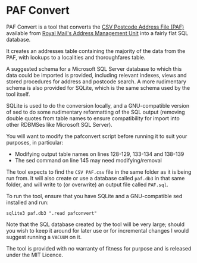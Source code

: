 # PAF Convert

PAF Convert is a tool that converts the [CSV Postcode Address File (PAF)](https://www.poweredbypaf.com/csv-paf/) available from [Royal Mail's Address Management Unit](https://www.poweredbypaf.com/product/paf/) into a fairly flat SQL database.

It creates an addresses table containing the majority of the data from the PAF, with lookups to a localities and thoroughfares table.

A suggested schema for a Microsoft SQL Server database to which this data could be imported is provided, including relevant indexes, views and stored procedures for address and postcode search. A more rudimentary schema is also provided for SQLite, which is the same schema used by the tool itself.

SQLite is used to do the conversion locally, and a GNU-compatible version of sed to do some rudimentary reformatting of the SQL output (removing double quotes from table names to ensure compatibility for import into other RDBMSes like Microsoft SQL Server).

You will want to modify the pafconvert script before running it to suit your purposes, in particular:

* Modifying output table names on lines 128-129, 133-134 and 138-139
* The sed command on line 145 may need modifying/removal

The tool expects to find the `CSV PAF.csv` file in the same folder as it is being run from. It will also create or use a database called `paf.db3` in that same folder, and will write to (or overwrite) an output file called `PAF.sql`.

To run the tool, ensure that you have SQLite and a GNU-compatible sed installed and run:

`sqlite3 paf.db3 ".read pafconvert"`

Note that the SQL database created by the tool will be very large; should you wish to keep it around for later use or for incremental changes I would suggest running a `VACUUM` on it.

The tool is provided with no warranty of fitness for purpose and is released under the MIT Licence.
